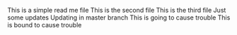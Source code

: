 

This is a simple read me file
This is the second file
This is the third file
Just some updates
Updating in master branch
This is going to cause trouble
This is bound to cause trouble